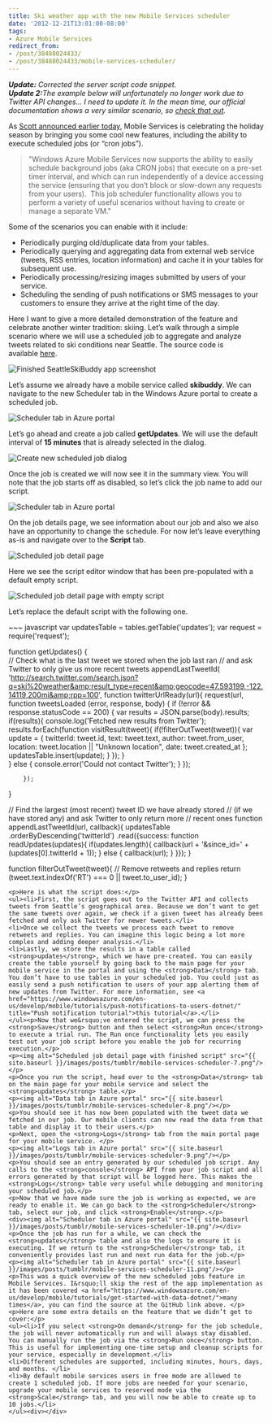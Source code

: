 ```yaml
---
title: Ski weather app with the new Mobile Services scheduler
date: '2012-12-21T13:01:00-08:00'
tags:
- Azure Mobile Services
redirect_from:
- /post/38488024433/
- /post/38488024433/mobile-services-scheduler/
---
```

<p><strong><em>Update:</em></strong><em> Corrected the server script code snippet.<br/><strong>Update 2:</strong>The example below will unfortunately no longer work due to Twitter API changes&hellip; I need to update it. In the mean time, our official documentation shows a very similar scenario, so <a href="http://www.windowsazure.com/en-us/develop/mobile/tutorials/schedule-backend-tasks/">check that out</a>.<br/></em></p>
<p>As <a href="http://weblogs.asp.net/scottgu/archive/2012/12/21/great-updates-to-windows-azure-mobile-services-web-sites-sql-data-sync-acs-media-more.aspx">Scott announced earlier today</a>, Mobile Services is celebrating the holiday season by bringing you some cool new features, including the ability to execute scheduled jobs (or &ldquo;cron jobs&rdquo;). </p>
<blockquote>
<p>&quot;Windows Azure Mobile Services now supports the ability to easily schedule background jobs (aka CRON jobs) that execute on a pre-set timer interval, and which can run independently of a device accessing the service (ensuring that you don’t block or slow-down any requests from your users).  This job scheduler functionality allows you to perform a variety of useful scenarios without having to create or manage a separate VM.&quot;</p></blockquote>
<p>Some of the scenarios you can enable with it include:</p>
<ul><li>Periodically purging old/duplicate data from your tables.</li>
<li>Periodically querying and aggregating data from external web service (tweets, RSS entries, location information) and cache it in your tables for subsequent use.</li>
<li>Periodically processing/resizing images submitted by users of your service.</li>
<li>Scheduling the sending of push notifications or SMS messages to your customers to ensure they arrive at the right time of the day.</li>
</ul>
<p>Here I want to give a more detailed demonstration of the feature and celebrate another winter tradition: skiing. Let’s walk through a simple scenario where we will use a scheduled job to aggregate and analyze tweets related to ski conditions near Seattle. The source code is available <a href="https://github.com/yavorg/samples/tree/master/SeattleSkiBuddy">here</a>.</p>
<p><img alt="Finished SeattleSkiBuddy app screenshot" src="{{ site.baseurl }}/images/posts/tumblr/mobile-services-scheduler-1.png"/></p>
<p>Let’s assume we already have a mobile service called <strong>skibuddy</strong>. We can navigate to the new Scheduler tab in the Windows Azure portal to create a scheduled job. </p>
<p><img alt="Scheduler tab in Azure portal" src="{{ site.baseurl }}/images/posts/tumblr/mobile-services-scheduler-2.png"/></p>
<p>Let’s go ahead and create a job called <strong>getUpdates</strong>. We will use the default interval of <strong>15 minutes</strong> that is already selected in the dialog.</p>
<p><img alt="Create new scheduled job dialog" src="{{ site.baseurl }}/images/posts/tumblr/mobile-services-scheduler-3.png"/></p>
<p>Once the job is created we will now see it in the summary view. You will note that the job starts off as disabled, so let’s click the job name to add our script.</p>
<p><img alt="Scheduler tab in Azure portal" src="{{ site.baseurl }}/images/posts/tumblr/mobile-services-scheduler-4.png"/></p>
<p>On the job details page, we see information about our job and also we also have an opportunity to change the schedule. For now let’s leave everything as-is and navigate over to the <strong>Script</strong> tab.</p>
<p><img alt="Scheduled job detail page" src="{{ site.baseurl }}/images/posts/tumblr/mobile-services-scheduler-5.png"/></p>
<p>Here we see the script editor window that has been pre-populated with a default empty script.</p>
<p><img alt="Scheduled job detail page with empty script" src="{{ site.baseurl }}/images/posts/tumblr/mobile-services-scheduler-6.png"/></p>
<p>Let’s replace the default script with the following one.</p>
~~~ javascript
var updatesTable = tables.getTable('updates');
var request = require('request');

function getUpdates() {   
    // Check what is the last tweet we stored when the job last ran
    // and ask Twitter to only give us more recent tweets
    appendLastTweetId(
        'http://search.twitter.com/search.json?q=ski%20weather&amp;result_type=recent&amp;geocode=47.593199,-122.14119,200mi&amp;rpp=100', 
        function twitterUrlReady(url){
            request(url, function tweetsLoaded (error, response, body) {
                if (!error &amp;&amp; response.statusCode == 200) {
                    var results = JSON.parse(body).results;
                    if(results){
                        console.log('Fetched new results from Twitter');
                        results.forEach(function visitResult(tweet){
                            if(!filterOutTweet(tweet)){
                                var update = {
                                    twitterId: tweet.id,
                                    text: tweet.text,
                                    author: tweet.from_user,
                                    location: tweet.location || "Unknown location",
                                    date: tweet.created_at
                                };
                                updatesTable.insert(update);
                            }
                        });
                    }            
                } else { 
                    console.error('Could not contact Twitter');
                }
            });
            
        });
}

// Find the largest (most recent) tweet ID we have already stored
// (if we have stored any) and ask Twitter to only return more
// recent ones
function appendLastTweetId(url, callback){
    updatesTable
    .orderByDescending('twitterId')
    .read({success: function readUpdates(updates){
        if(updates.length){
            callback(url + '&amp;since_id=' + (updates[0].twitterId + 1));
        } else {
            callback(url);
        }
    }});
}

function filterOutTweet(tweet){
    // Remove retweets and replies
    return (tweet.text.indexOf('RT') === 0 || tweet.to_user_id);
}
~~~
<p>Here is what the script does:</p>
<ul><li>First, the script goes out to the Twitter API and collects tweets from Seattle’s geographical area. Because we don’t want to get the same tweets over again, we check if a given tweet has already been fetched and only ask Twitter for newer tweets.</li>
<li>Once we collect the tweets we process each tweet to remove retweets and replies. You can imagine this logic being a lot more complex and adding deeper analysis.</li>
<li>Lastly, we store the results in a table called <strong>updates</strong>, which we have pre-created. You can easily create the table yourself by going back to the main page for your mobile service in the portal and using the <strong>Data</strong> tab. You don’t have to use tables in your scheduled job. You could just as easily send a push notification to users of your app alerting them of new updates from Twitter. For more information, see <a href="https://www.windowsazure.com/en-us/develop/mobile/tutorials/push-notifications-to-users-dotnet/" title="Push notification tutorial">this tutorial</a>.</li>
</ul><p>Now that we&rsquo;ve entered the script, we can press the <strong>Save</strong> button and then select <strong>Run once</strong> to execute a trial run. The Run once functionality lets you easily test out your job script before you enable the job for recurring execution.</p>
<p><img alt="Scheduled job detail page with finished script" src="{{ site.baseurl }}/images/posts/tumblr/mobile-services-scheduler-7.png"/></p>
<p>Once you run the script, head over to the <strong>Data</strong> tab on the main page for your mobile service and select the <strong>updates</strong> table.</p>
<p><img alt="Data tab in Azure portal" src="{{ site.baseurl }}/images/posts/tumblr/mobile-services-scheduler-8.png"/></p>
<p>You should see it has now been populated with the tweet data we fetched in our job. Our mobile clients can now read the data from that table and display it to their users.</p>
<p>Next, open the <strong>Logs</strong> tab from the main portal page for your mobile service. </p>
<p><img alt="Logs tab in Azure portal" src="{{ site.baseurl }}/images/posts/tumblr/mobile-services-scheduler-9.png"/></p>
<p>You should see an entry generated by our scheduled job script. Any calls to the <strong>console</strong> API from your job script and all errors generated by that script will be logged here. This makes the <strong>Logs</strong> table very useful while debugging and monitoring your scheduled job.</p>
<p>Now that we have made sure the job is working as expected, we are ready to enable it. We can go back to the <strong>Scheduler</strong> tab, select our job, and click <strong>Enable</strong>.</p>
<div><img alt="Scheduler tab in Azure portal" src="{{ site.baseurl }}/images/posts/tumblr/mobile-services-scheduler-10.png"/></div>
<p>Once the job has run for a while, we can check the <strong>updates</strong> table and also the logs to ensure it is executing. If we return to the <strong>Scheduler</strong> tab, it conveniently provides last run and next run data for the job.</p>
<p><img alt="Scheduler tab in Azure portal" src="{{ site.baseurl }}/images/posts/tumblr/mobile-services-scheduler-11.png"/></p>
<p>This was a quick overview of the new scheduled jobs feature in Mobile Services. I&rsquo;ll skip the rest of the app implementation as it has been covered <a href="https://www.windowsazure.com/en-us/develop/mobile/tutorials/get-started-with-data-dotnet/">many times</a>, you can find the source at the GitHub link above. </p>
<p>Here are some extra details on the feature that we didn’t get to cover:</p>
<ul><li>If you select <strong>On demand</strong> for the job schedule, the job will never automatically run and will always stay disabled. You can manually run the job via the <strong>Run once</strong> button. This is useful for implementing one-time setup and cleanup scripts for your service, especially in development.</li>
<li>Different schedules are supported, including minutes, hours, days, and months. </li>
<li>By default mobile services users in free mode are allowed to create 1 scheduled job. If more jobs are needed for your scenario, upgrade your mobile services to reserved mode via the <strong>Scale</strong> tab, and you will now be able to create up to 10 jobs.</li>
</ul><div></div>
